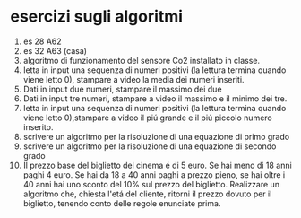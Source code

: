 # esercizi sugli algoritmi 

1. es 28 A62
2. es 32 A63 (casa)
3. algoritmo di funzionamento del sensore Co2 installato in classe.
4. letta in input una sequenza di numeri positivi (la lettura termina quando viene letto 0), stampare a video la media dei numeri inseriti.
5. Dati in input due numeri, stampare il massimo dei due
6. Dati in input tre numeri, stampare a video il massimo e il minimo dei tre.
7. letta in input una sequenza di numeri positivi (la lettura termina quando viene letto 0),stampare a video il piú grande e il piú piccolo numero inserito.
8. scrivere un algoritmo per la risoluzione di una equazione di primo grado
9. scrivere un algoritmo per la risoluzione di una equazione di secondo grado
10. Il prezzo base del biglietto del cinema é di 5 euro. Se hai meno di 18 anni paghi 4 euro. Se hai da 18 a 40 anni paghi a prezzo pieno, se hai oltre i 40 anni hai uno sconto del 10% sul prezzo del biglietto. Realizzare un algoritmo che, chiesta l'etá del cliente, ritorni il prezzo dovuto per il biglietto, tenendo conto delle regole enunciate prima.



   